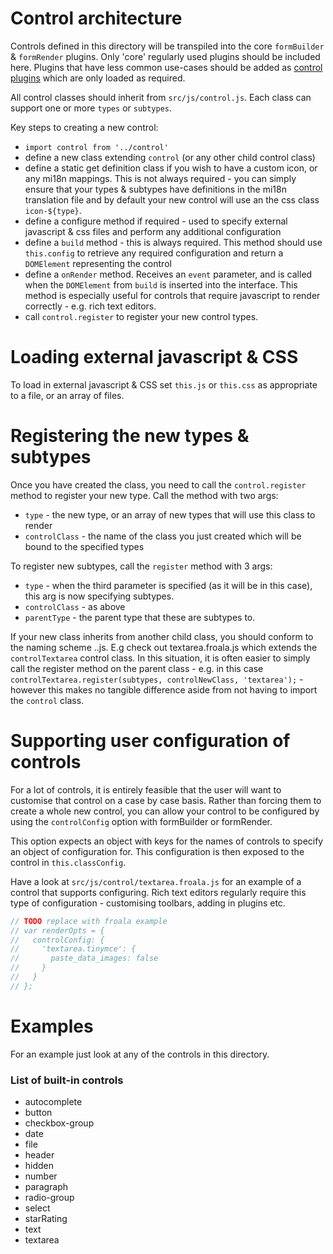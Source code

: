 # Control architecture

Controls defined in this directory will be transpiled into the core `formBuilder` & `formRender` plugins. Only 'core' regularly used plugins should be included here. Plugins that have less common use-cases should be added as [control plugins](control-plugins) which are only loaded as required.

All control classes should inherit from `src/js/control.js`. Each class can support one or more `types` or `subtypes`.

Key steps to creating a new control:

  * `import control from '../control'`
  * define a new class extending `control` (or any other child control class)
  * define a static get definition class if you wish to have a custom icon, or any mi18n mappings. This is not always required - you can simply ensure that your types & subtypes have definitions in the mi18n translation file and by default your new control will use an the css class `icon-${type}`.
  * define a configure method if required - used to specify external javascript & css files and perform any additional configuration
  * define a `build` method - this is always required. This method should use `this.config` to retrieve any required configuration and return a `DOMElement` representing the control
  * define a `onRender` method. Receives an `event` parameter, and is called when the `DOMElement` from `build` is inserted into the interface. This method is especially useful for controls that require javascript to render correctly - e.g. rich text editors.
  * call `control.register` to register your new control types.

# Loading external javascript & CSS

To load in external javascript & CSS set `this.js` or `this.css` as appropriate to a file, or an array of files.

# Registering the new types & subtypes

Once you have created the class, you need to call the `control.register` method to register your new type. Call the method with two args:

  * `type` - the new type, or an array of new types that will use this class to render
  * `controlClass` - the name of the class you just created which will be bound to the specified types

To register new subtypes, call the `register` method with 3 args:

  * `type` - when the third parameter is specified (as it will be in this case), this arg is now specifying subtypes.
  * `controlClass` - as above
  * `parentType` - the parent type that these are subtypes to.

If your new class inherits from another child class, you should conform to the naming scheme <parentFile>.<thisClass>.js. E.g check out textarea.froala.js which extends the `controlTextarea` control class. In this situation, it is often easier to simply call the register method on the parent class - e.g. in this case `controlTextarea.register(subtypes, controlNewClass, 'textarea');` - however this makes no tangible difference aside from not having to import the `control` class.

# Supporting user configuration of controls

For a lot of controls, it is entirely feasible that the user will want to customise that control on a case by case basis. Rather than forcing them to create a whole new control, you can allow your control to be configured by using the `controlConfig` option with formBuilder or formRender.

This option expects an object with keys for the names of controls to specify an object of configuration for. This configuration is then exposed to the control in `this.classConfig`.

Have a look at `src/js/control/textarea.froala.js` for an example of a control that supports configuring. Rich text editors regularly require this type of configuration - customising toolbars, adding in plugins etc.

```javascript
// TODO replace with froala example
// var renderOpts = {
//   controlConfig: {
//     'textarea.tinymce': {
//       paste_data_images: false
//     }
//   }
// };

```

# Examples

For an example just look at any of the controls in this directory.

### List of built-in controls

- autocomplete
- button
- checkbox-group
- date
- file
- header
- hidden
- number
- paragraph
- radio-group
- select
- starRating
- text
- textarea
